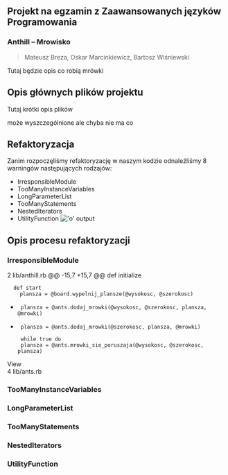 
## Projekt na egzamin z Zaawansowanych języków Programowania
### Anthill – Mrowisko
> Mateusz Breza, Oskar Marcinkiewicz, Bartosz Wiśniewski

Tutaj będzie opis co robią mrówki 


## Opis głównych plików projektu

Tutaj krótki opis plików

może wyszczególnione ale chyba nie ma co


## Refaktoryzacja

Zanim rozpoczęliśmy refaktoryzację w naszym kodzie odnaleźliśmy 8 warningów następujących rodzajów:
- IrresponsibleModule
- TooManyInstanceVariables
- LongParameterList
- TooManyStatements
- NestedIterators
- UtilityFunction
!['o' output](https://i.imgur.com/LwzJk19.jpg)



## Opis procesu refaktoryzacji

### IrresponsibleModule
2  lib/anthill.rb
 @@ -15,7 +15,7 @@ def initialize
      
      def start
        plansza = @board.wypelnij_plansze(@wysokosc, @szerokosc)
 -      plansza = @ants.dodaj_mrowki(@wysokosc, @szerokosc, plansza, @mrowki)
 +      plansza = @ants.dodaj_mrowki(@szerokosc, plansza, @mrowki)
        
        while true do    
        plansza = @ants.mrowki_sie_poruszaja(@wysokosc, @szerokosc, plansza)    
View  
4  lib/ants.rb

### TooManyInstanceVariables

### LongParameterList

### TooManyStatements

### NestedIterators

### UtilityFunction
